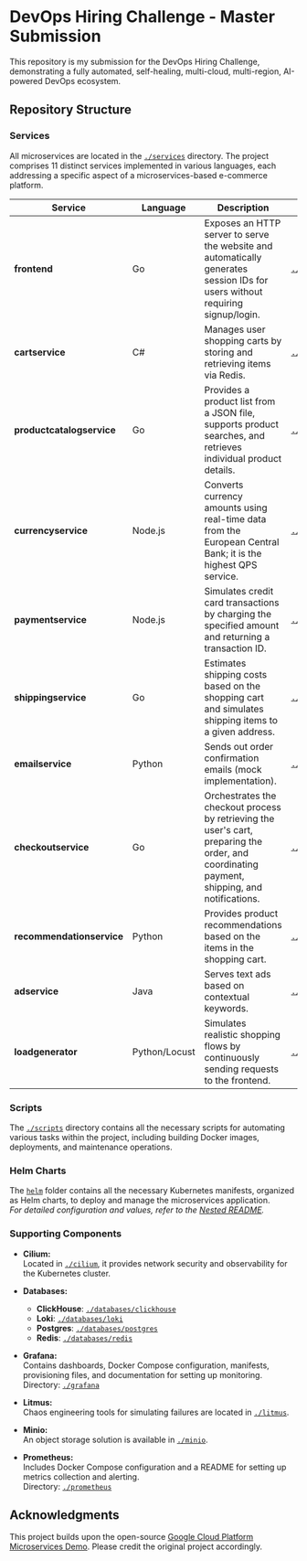 # DevOps Hiring Challenge - Master Submission

This repository is my submission for the DevOps Hiring Challenge, demonstrating a fully automated, self-healing, multi-cloud, multi-region, AI-powered DevOps ecosystem.

## Repository Structure

### Services

All microservices are located in the [`./services`](./services) directory. The project comprises 11 distinct services implemented in various languages, each addressing a specific aspect of a microservices-based e-commerce platform.

| Service                   | Language      | Description                                                                                                                                  | Directory                                                              |
| ------------------------- | ------------- | -------------------------------------------------------------------------------------------------------------------------------------------- | ---------------------------------------------------------------------- |
| **frontend**              | Go            | Exposes an HTTP server to serve the website and automatically generates session IDs for users without requiring signup/login.                | [`./services/frontend`](./services/frontend)                           |
| **cartservice**           | C#            | Manages user shopping carts by storing and retrieving items via Redis.                                                                       | [`./services/cartservice`](./services/cartservice)                     |
| **productcatalogservice** | Go            | Provides a product list from a JSON file, supports product searches, and retrieves individual product details.                               | [`./services/productcatalogservice`](./services/productcatalogservice) |
| **currencyservice**       | Node.js       | Converts currency amounts using real-time data from the European Central Bank; it is the highest QPS service.                                | [`./services/currencyservice`](./services/currencyservice)             |
| **paymentservice**        | Node.js       | Simulates credit card transactions by charging the specified amount and returning a transaction ID.                                          | [`./services/paymentservice`](./services/paymentservice)               |
| **shippingservice**       | Go            | Estimates shipping costs based on the shopping cart and simulates shipping items to a given address.                                         | [`./services/shippingservice`](./services/shippingservice)             |
| **emailservice**          | Python        | Sends out order confirmation emails (mock implementation).                                                                                   | [`./services/emailservice`](./services/emailservice)                   |
| **checkoutservice**       | Go            | Orchestrates the checkout process by retrieving the user's cart, preparing the order, and coordinating payment, shipping, and notifications. | [`./services/checkoutservice`](./services/checkoutservice)             |
| **recommendationservice** | Python        | Provides product recommendations based on the items in the shopping cart.                                                                    | [`./services/recommendationservice`](./services/recommendationservice) |
| **adservice**             | Java          | Serves text ads based on contextual keywords.                                                                                                | [`./services/adservice`](./services/adservice)                         |
| **loadgenerator**         | Python/Locust | Simulates realistic shopping flows by continuously sending requests to the frontend.                                                         | [`./services/loadgenerator`](./services/loadgenerator)                 |

### Scripts

The [`./scripts`](./scripts) directory contains all the necessary scripts for automating various tasks within the project, including building Docker images, deployments, and maintenance operations.

### Helm Charts

The [`helm`](./helm) folder contains all the necessary Kubernetes manifests, organized as Helm charts, to deploy and manage the microservices application.  
_For detailed configuration and values, refer to the [Nested README](./.helm-xnl/README.md)._

### Supporting Components

- **Cilium:**  
  Located in [`./cilium`](./cilium), it provides network security and observability for the Kubernetes cluster.

- **Databases:**

  - **ClickHouse**: [`./databases/clickhouse`](./databases/clickhouse)
  - **Loki**: [`./databases/loki`](./databases/loki)
  - **Postgres**: [`./databases/postgres`](./databases/postgres)
  - **Redis**: [`./databases/redis`](./databases/redis)

- **Grafana:**  
  Contains dashboards, Docker Compose configuration, manifests, provisioning files, and documentation for setting up monitoring.  
  Directory: [`./grafana`](./grafana)

- **Litmus:**  
  Chaos engineering tools for simulating failures are located in [`./litmus`](./litmus).

- **Minio:**  
  An object storage solution is available in [`./minio`](./minio).

- **Prometheus:**  
  Includes Docker Compose configuration and a README for setting up metrics collection and alerting.  
  Directory: [`./prometheus`](./prometheus)

## Acknowledgments

This project builds upon the open-source [Google Cloud Platform Microservices Demo](https://github.com/GoogleCloudPlatform/microservices-demo/). Please credit the original project accordingly.
